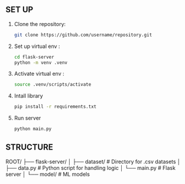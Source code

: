 ## SET UP

1. Clone the repository:

   ```bash
   git clone https://github.com/username/repository.git
   ```

2. Set up virtual env :

   ```bash
   cd flask-server
   python -m venv .venv
   ```

3. Activate virtual env :

   ```bash
   source .venv/scripts/activate
   ```

4. Intall library

   ```bash
   pip install -r requirements.txt
   ```

5. Run server

   ```bash
   python main.py
   ```

## STRUCTURE

ROOT/ 
├── flask-server/ 
│   ├── dataset/ # Directory for .csv datasets 
│   ├── data.py # Python script for handling logic 
│   └── main.py # Flask server 
│ 
└── model/ # ML models
